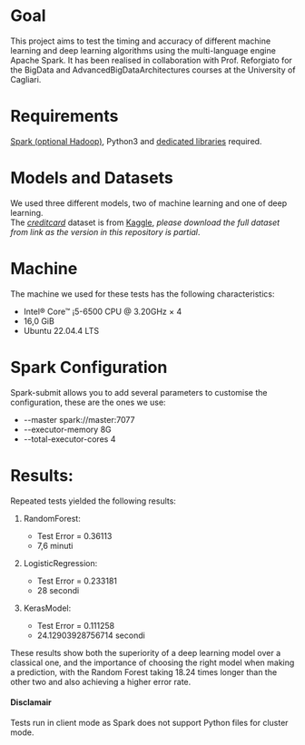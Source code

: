 # Goal
This project aims to test the timing and accuracy of different machine learning and deep learning algorithms using the multi-language engine Apache Spark.
It has been realised in collaboration with Prof. Reforgiato for the BigData and AdvancedBigDataArchitectures courses at the University of Cagliari.

# Requirements
[Spark (optional Hadoop)](https://github.com/TheMastro-11/spark-hadoop_configuration), Python3 and [dedicated libraries](requirements.sh) required.

# Models and Datasets
We used three different models, two of machine learning and one of deep learning. <br>
The [*creditcard*](/src/dataset/creditcard.csv) dataset is from [Kaggle](https://www.kaggle.com/datasets/mlg-ulb/creditcardfraud), *please download the full dataset from link as the version in this repository is partial*.


# Machine
The machine we used for these tests has the following characteristics:
* Intel® Core™ ¡5-6500 CPU @ 3.20GHz × 4
* 16,0 GiB
* Ubuntu 22.04.4 LTS

# Spark Configuration
Spark-submit allows you to add several parameters to customise the configuration, these are the ones we use:
* --master spark://master:7077
* --executor-memory 8G
* --total-executor-cores 4

# Results:
Repeated tests yielded the following results:
1. RandomForest: 
    * Test Error = 0.36113
    * 7,6 minuti

2. LogisticRegression:
    * Test Error = 0.233181
    * 28 secondi

3. KerasModel:
    * Test Error = 0.111258
    * 24.12903928756714 secondi

These results show both the superiority of a deep learning model over a classical one, and the importance of choosing the right model when making a prediction, with the Random Forest taking 18.24 times longer than the other two and also achieving a higher error rate.

#### Disclamair
Tests run in client mode as Spark does not support Python files for cluster mode.